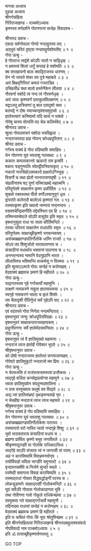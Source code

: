 मागचा अध्याय  
पुढचा अध्याय  
श्रीगर्गसंहिता  
गिरिराजखण्ड - पञ्चमोऽध्यायः  
कृष्णस्य वर्णदर्शने गोपगणानां सन्देहः विवादश्च -  
  
श्रीनारद उवाच -  
एकदा सर्वगोपाला गोप्यो नन्दसुतस्य तत् ।  
अद्‌भुतं चरितं दृष्ट्वा नन्दमाहुर्यशोमतीम् ॥ १ ॥  
गोपा ऊचुः -  
हे गोपराज त्वद्वंशे कोऽपि जातो न चाद्रिधृक् ।  
न क्षमस्त्वं शिलां धर्त्तुं सप्ताहं हे यशोमति ॥ २ ॥  
क्व सप्तहायनो बालः क्वाद्रिराजस्य धारणम् ।  
तेन नो जायते शंका तव पुत्रे महाबले ॥ ३ ॥  
अयं बिभ्रद्‌गिरिवरं कमलं गजराडिव ।  
उच्छिलींध्रं यथा बालो हस्तेनैकेन लीलया ॥ ४ ॥  
गौरवर्णा यशोदे त्वं नन्द त्वं गौरवर्णधृक् ।  
अयं जातः कृष्णवर्ण एतत्कुलविलक्षणम् ॥ ५ ॥  
यद्वाऽस्तु क्षत्रियाणां तु बाल एतादृशो यथा ।  
बलभद्रे न दोषः स्याच्चन्द्रवंशसमुद्‌भवे ॥ ६ ॥  
ज्ञातेस्त्यागं करिष्यामो यदि सत्यं न भाषसे ।  
गोपेषु चास्य वोत्पत्तिं वद चेन्न कलिर्भवेत् ॥ ७ ॥  
श्रीनारद उवाच -  
श्रुत्वा गोपालवचनं यशोदा भयविह्वला ।  
नन्दराजस्तदा प्राह गोपान् क्रोधप्रपूरितान् ॥ ८ ॥  
श्रीनंद उवाच -  
गर्गस्य वाक्यं हे गोपा वदिष्यामि समाहितः ।  
येन गोपगणा यूयं भवताशु गतव्यथाः ॥ ९ ॥  
ककारः कमलाकान्तो ऋकारो राम इत्यपि ।  
षकारः षड्गुणपतिः श्वेतद्वीपनिवासकृत् ॥ १० ॥  
णकारो नारसिंहोऽयमकारो ह्यक्षरोऽग्निभुक् ।  
विसर्गौ च तथा ह्येतौ नरनारायणावृषी ॥ ११ ॥  
संप्रलीनाश्च षट् पूर्णा यस्मिञ्छब्दे महात्मनि ।  
परिपूर्णतमे साक्षात्तेन कृष्णः प्रकीर्तितः ॥ १२ ॥  
शुक्लो रक्तस्तथा पीतो वर्णोऽस्यानुयुगं धृतः ।  
द्वापरांते कलेरादौ बालोऽयं कृष्णतां गतः ॥ १३ ॥  
तस्मात्कृष्ण इति ख्यातो नाम्नायं नन्दनन्दनः ।  
वसवश्चेन्द्रियाणीति तद्देवश्चित्त एव हि ॥ १४ ॥  
तस्मिन्यश्चेष्टते सोऽपि वासुदेव इति स्मृतः ॥ १५ ॥  
वृषभानुसुता राधा या जाता कीर्तिमन्दिरे ।  
तस्याः पतिरयं साक्षात्तेन राधापतिः स्मृतः ॥ १६ ॥  
परिपूर्णतमः साक्षाच्छ्रीकृष्णो भगवान्स्वयम् ।  
असंख्यब्रह्माण्डपतिर्गोलोके धाम्नि राजते ॥ १७ ॥  
सोऽयं तव शिशुर्जातो भारावतरणाय च ।  
कंसादीनां वधार्थाय भक्तानां पालनाय च ॥ १८ ॥  
अनन्तान्यस्य नामानि वेदगुह्यानि भारत ।  
लीलाभिश्च भविष्यन्ति तत्कर्मसु न विस्मयः ॥ १९ ॥  
इति श्रुत्वाऽऽत्मजे गोपाः सन्देहं न करोम्यहम् ।  
वेदवाक्यं ब्रह्मवचः प्रमाणं हि महीतले ॥ २० ॥  
गोपा ऊचुः -  
यद्यागतस्तव गृहे गर्गाचार्यो महामुनिः ।  
तत्क्षणे नामकरणे नाहूता ज्ञातयस्त्वया ॥ २१ ॥  
स्वगृहे नामकरणं भवता च कृतं शिशोः ।  
तव चैतादृशी रीतिर्गुप्तं सर्वं गृहेऽपि यत् ॥ २२ ॥  
श्रीनारद उवाच -  
एवं वदंतस्ते गोपा निर्गता नन्दमन्दिरात् ।  
वृषभानुवरं जग्मुः क्रोधपूरितविग्रहाः ॥ २३ ॥  
वृषभानुवरं साक्षान्नन्दराजसहायकम् ।  
प्राहुर्गोपगणाः सर्वे ज्ञातेर्मदसमन्विताः ॥ २४ ॥  
गोपा ऊचुः -  
वृषभानुवर त्वं वै ज्ञातिमुख्यो महामनाः ।  
नन्दराजं त्यज ज्ञातेर्हे गोपेश्वर भूपते ॥ २५ ॥  
श्रीवृषभानुवर उवाच -  
को दोषो नन्दराजस्य ज्ञातेस्तं सन्त्यजाम्यहम् ।  
गोपेष्टो ज्ञातिमुकुटो नन्दराजो मम प्रियः ॥ २६ ॥  
गोपा ऊचुः -  
न चेत्त्यजसि तं राजंस्त्यजामस्त्वां व्रजौकसः ।  
त्वद्‌गृहे वर्धिता कन्योद्वाहयोग्या महामुने ॥ २७ ॥  
भवता ज्ञातिमुख्येन संपदुन्मदशालिना ।  
न दत्ता वरमुख्याय कलुषं तव विद्यते ॥ २८ ॥  
अद्य त्वां ज्ञातिसंभ्रष्टं पृथङ्मन्यामहे नृप ।  
न चेच्छीघ्रं नन्दराजं त्यज त्यज महामते ॥ २९ ॥  
श्रीवृषभानुवर उवाच -  
गर्गस्य वाक्यं हे गोप वदिष्यामि समाहितः ।  
येन गोपगणा यूयं भवताशु गतव्यथाः ॥ ३० ॥  
असंख्यब्रह्माण्डपतिर्गोलोकेशः परात्परः ।  
तस्मात्परो वरो नास्ति जातो नन्दगृहे शिशुः ॥ ३१ ॥  
भुवो भारावताराय कंसादिनां वधाय च ।  
ब्रह्मणा प्रार्थितः कृष्णो बभूव जगतीतले ॥ ३२ ॥  
श्रीकृष्णपट्टराज्ञी या गोलोके राधिकाऽभिधा ।  
त्वद्‌गेहे साऽपि संजाता त्वं न जानासी तां पराम् ॥ ३३ ॥  
अहं न कारयिष्यामि विवाहमनयोनृप ।  
तयोर्विवाहो भविता भाण्डीरे यमुनातटे ॥ ३४ ॥  
वृन्दावनसमीपे च निर्जने सुन्दरे स्थले ।  
परमेष्ठी समागत्य विवाहं कारयिष्यति ॥ ३५ ॥  
तस्माद्‌राधां गोपवर विद्ध्यर्द्धाङ्गीं परस्य च ।  
लोकचूडामणेः साक्षाद्‌राज्ञीं गोलोकमन्दिरे ॥ ३६ ॥  
यूयं सर्वेऽपि गोपाला गोलोकादागता भुवि ।  
तथा गोपीगणा गावो गोकुले राधिकेच्छया ॥ ३७ ॥  
एवमुक्त्वा गते साक्षाद्‌गर्गाचार्ये महामुनौ ।  
तद्दिनादथ राधायां सन्देहं न करोम्यहम् ॥ ३८ ॥  
वेदवाक्यं ब्रह्मवचः प्रमाणं हि महीतले ।  
इति वः कथितं गोपाः किं भूयः श्रोतुमिच्छथ ॥ ३९ ॥  
इति श्रीगर्गसंहितायां गिरिराजखण्डे श्रीनारदबहुलाश्वसंवादे  
गोपविवादो नाम पञ्चमोऽध्यायः ॥ ५ ॥  
हरिः ॐ तत्सच्छ्रीकृष्णार्पणमस्तु ॥  
  
GO TOP
